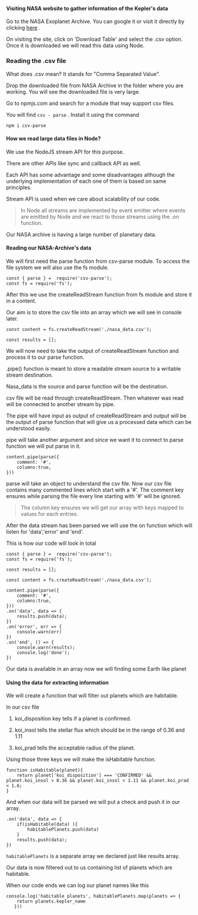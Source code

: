 #### Visiting NASA website to gather information of the Kepler's data

Go to the NASA Exoplanet Archive. You can google it or visit it directly by clicking [here](https://exoplanetarchive.ipac.caltech.edu/cgi-bin/TblView/nph-tblView?app=ExoTbls&config=cumulative) .

On visiting the site, click on 'Download Table' and select the .csv option. Once it is downloaded we will read this data using Node.

### Reading the .csv file

What does .csv mean? It stands for "Comma Separated Value". 

Drop the downloaded file from NASA Archive in the folder where you are working. You will see the downloaded file is very large.

Go to npmjs.com and search for a module that may support csv files. 

You will find ``` csv - parse ``` . Install it using the command 

``` npm i csv-parse ```

#### How we read large data files in Node?

We use the NodeJS stream API for this purpose. 

There are other APIs like sync and callback API as well.

Each API has some advantage and some disadvantages although the underlying implementation of each one of them is based on same principles.

Stream API is used when we care about scalability of our code. 

> In Node all streams are implemented by event emitter where events are emitted by Node and we react to those streams using the .on function.

Our NASA archive is having a large number of planetary data. 


#### Reading our NASA-Archive's data

We will first need the parse function from csv-parse module. To access the file system we will also use the fs module.

```
const { parse } =  require('csv-parse');
const fs = require('fs');

```
After this we use the createReadStream function from fs module and store it in a content.

Our aim is to store the csv file into an array which we will see in console later.

```
const content = fs.createReadStream('./nasa_data.csv');

const results = [];

```

We will now need to take the output of createReadStream function and process it to our parse function. 


.pipe() function is meant to store a readable stream source to a writable stream destination. 

Nasa_data is the source and parse function will be the destination.

csv file will be read through createReadStream. Then whatever was read will be connected to another stream by pipe. 

The pipe will have input as output of createReadStream and output will be the output of parse function that will give us a processed data which can be understood easily. 

pipe will take another argument and since we want it to connect to parse function we will put parse in it.

```
content.pipe(parse({
    comment: '#',
    columns:true,
}))

```

parse will take an object to understand the csv file. Now our csv file contains many commented lines which start with a '#'. The comment key ensures while parsing the file every line starting with '#' will be ignored. 

> The column key ensures we will get our array with keys mapped to values for each entries.

After the data stream has been parsed we will use the on function which will listen for 'data','error' and 'end'.

This is how our code will look in total 

```
const { parse } =  require('csv-parse');
const fs = require('fs');

const results = [];

const content = fs.createReadStream('./nasa_data.csv');

content.pipe(parse({
    comment: '#',
    columns:true,
}))
.on('data', data => {
    results.push(data);
})
.on('error', err => {
    console.warn(err)
})
.on('end', () => {
    console.warn(results);
    console.log('done');
})

```

Our data is available in an array now we will finding some Earth like planet

#### Using the data for extracting information

We will create a function that will filter out planets which are habitable. 

In our csv file 

1. koi_disposition key tells if a planet is confirmed.

2. koi_insol tells the stellar flux which should be in the range of 0.36 and 1.11

3. koi_prad tells the acceptable radius of the planet.


Using those three keys we will make the isHabitable function.

```
function isHabitable(planet){
    return planet['koi_disposition'] === 'CONFIRMED' && planet.koi_insol > 0.36 && planet.koi_insol < 1.11 && planet.koi_prad < 1.6;
}

```

And when our data will be parsed we will put a check and push it in our array.

```
.on('data', data => {
    if(isHabitable(data) ){
        habitablePlanets.push(data)
    }
    results.push(data);
})

```

``` habitablePlanets ``` is a separate array we declared just like results array.

Our data is now filtered out to us containing list of planets which are habitable.

When our code ends we can log our planet names like this 

```
console.log('habitable planets', habitablePlanets.map(planets => {
    return planets.kepler_name
   }))

```   

